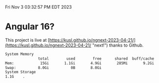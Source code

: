 Fri Nov  3 03:32:57 PM EDT 2023

# Angular 16?


This project is live at [https://kusl.github.io/ngnext-2023-04-21/](https://kusl.github.io/ngnext-2023-04-21/ "next!") thanks to Github.

```bash
System Memory
               total        used        free      shared  buff/cache   available
Mem:            15Gi       1.1Gi       4.9Gi       285Mi       9.2Gi        13Gi
Swap:          8.0Gi          0B       8.0Gi
System Storage
1.1G	.
```
